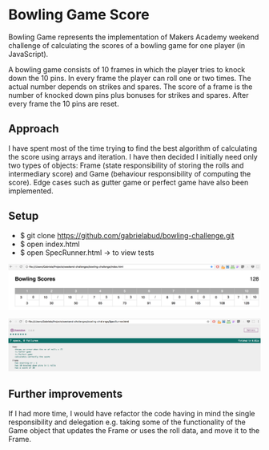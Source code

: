 # Bowling Game Score 
Bowling Game represents the implementation of Makers Academy weekend challenge of calculating the scores of a bowling game for one player (in JavaScript).

A bowling game consists of 10 frames in which the player tries to knock down the 10 pins. In every frame the player can roll one or two times. The actual number depends on strikes and spares. The score of a frame is the number of knocked down pins plus bonuses for strikes and spares. After every frame the 10 pins are reset.

## Approach
I have spent most of the time trying to find the best algorithm of calculating the score using arrays and iteration. I have then decided I initially need only two types of objects: Frame (state responsibility of storing the rolls and intermediary score) and Game (behaviour responsibility of computing the score). Edge cases such as gutter game or perfect game have also been implemented.

## Setup
- $ git clone https://github.com/gabrielabud/bowling-challenge.git
- $ open index.html
- $ open SpecRunner.html  -> to view tests


![](images/interface.png)

![](images/tests_bowling.png)


## Further improvements
If I had more time, I would have refactor the code having in mind the single responsibility and delegation e.g. taking some of the functionality of the Game object that updates the Frame or uses the roll data, and move it to the Frame.
